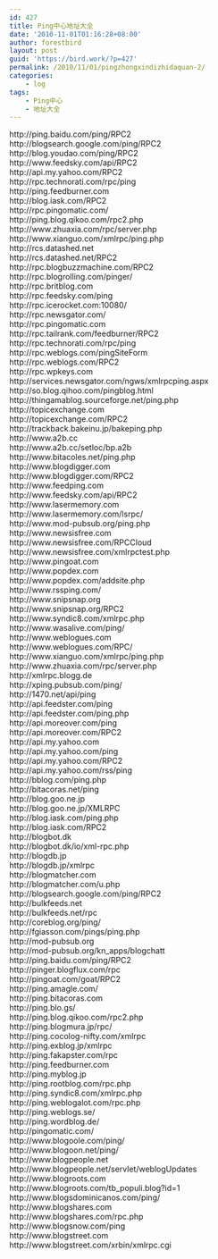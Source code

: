 ```yaml
---
id: 427
title: Ping中心地址大全
date: '2010-11-01T01:16:28+08:00'
author: forestbird
layout: post
guid: 'https://bird.work/?p=427'
permalink: /2010/11/01/pingzhongxindizhidaquan-2/
categories:
    - log
tags:
    - Ping中心
    - 地址大全
---
```


<div>http://ping.baidu.com/ping/RPC2</div><div>http://blogsearch.google.com/ping/RPC2</div><div>http://blog.youdao.com/ping/RPC2 </div><div>http://www.feedsky.com/api/RPC2</div><div>http://api.my.yahoo.com/RPC2</div><div>http://rpc.technorati.com/rpc/ping</div><div>http://ping.feedburner.com</div><div>http://blog.iask.com/RPC2</div><div>http://rpc.pingomatic.com/</div><div>http://ping.blog.qikoo.com/rpc2.php</div><div>http://www.zhuaxia.com/rpc/server.php</div><div>http://www.xianguo.com/xmlrpc/ping.php</div><div>http://rcs.datashed.net</div><div>http://rcs.datashed.net/RPC2</div><div>http://rpc.blogbuzzmachine.com/RPC2</div><div>http://rpc.blogrolling.com/pinger/</div><div>http://rpc.britblog.com</div><div>http://rpc.feedsky.com/ping</div><div>http://rpc.icerocket.com:10080/</div><div>http://rpc.newsgator.com/</div><div>http://rpc.pingomatic.com</div><div>http://rpc.tailrank.com/feedburner/RPC2</div><div>http://rpc.technorati.com/rpc/ping</div><div>http://rpc.weblogs.com/pingSiteForm</div><div>http://rpc.weblogs.com/RPC2</div><div>http://rpc.wpkeys.com</div><div>http://services.newsgator.com/ngws/xmlrpcping.aspx</div><div>http://so.blog.qihoo.com/pingblog.html</div><div>http://thingamablog.sourceforge.net/ping.php</div><div>http://topicexchange.com</div><div>http://topicexchange.com/RPC2</div><div>http://trackback.bakeinu.jp/bakeping.php</div><div>http://www.a2b.cc</div><div>http://www.a2b.cc/setloc/bp.a2b</div><div>http://www.bitacoles.net/ping.php</div><div>http://www.blogdigger.com</div><div>http://www.blogdigger.com/RPC2</div><div>http://www.feedping.com</div><div>http://www.feedsky.com/api/RPC2</div><div>http://www.lasermemory.com</div><div>http://www.lasermemory.com/lsrpc/</div><div>http://www.mod-pubsub.org/ping.php</div><div>http://www.newsisfree.com</div><div>http://www.newsisfree.com/RPCCloud</div><div>http://www.newsisfree.com/xmlrpctest.php</div><div>http://www.pingoat.com</div><div>http://www.popdex.com</div><div>http://www.popdex.com/addsite.php</div><div>http://www.rssping.com/</div><div>http://www.snipsnap.org</div><div>http://www.snipsnap.org/RPC2</div><div>http://www.syndic8.com/xmlrpc.php</div><div>http://www.wasalive.com/ping/</div><div>http://www.weblogues.com</div><div>http://www.weblogues.com/RPC/</div><div>http://www.xianguo.com/xmlrpc/ping.php</div><div>http://www.zhuaxia.com/rpc/server.php</div><div>http://xmlrpc.blogg.de</div><div>http://xping.pubsub.com/ping/</div><div>http://1470.net/api/ping</div><div>http://api.feedster.com/ping</div><div>http://api.feedster.com/ping.php</div><div>http://api.moreover.com/ping</div><div>http://api.moreover.com/RPC2</div><div>http://api.my.yahoo.com</div><div>http://api.my.yahoo.com/ping</div><div>http://api.my.yahoo.com/RPC2</div><div>http://api.my.yahoo.com/rss/ping</div><div>http://bblog.com/ping.php</div><div>http://bitacoras.net/ping</div><div>http://blog.goo.ne.jp</div><div>http://blog.goo.ne.jp/XMLRPC</div><div>http://blog.iask.com/ping.php</div><div>http://blog.iask.com/RPC2</div><div>http://blogbot.dk</div><div>http://blogbot.dk/io/xml-rpc.php</div><div>http://blogdb.jp</div><div>http://blogdb.jp/xmlrpc</div><div>http://blogmatcher.com</div><div>http://blogmatcher.com/u.php</div><div>http://blogsearch.google.com/ping/RPC2</div><div>http://bulkfeeds.net</div><div>http://bulkfeeds.net/rpc</div><div>http://coreblog.org/ping/</div><div>http://fgiasson.com/pings/ping.php</div><div>http://mod-pubsub.org</div><div>http://mod-pubsub.org/kn_apps/blogchatt</div><div>http://ping.baidu.com/ping/RPC2</div><div>http://pinger.blogflux.com/rpc</div><div>http://pingoat.com/goat/RPC2</div><div>http://ping.amagle.com/</div><div>http://ping.bitacoras.com</div><div>http://ping.blo.gs/</div><div>http://ping.blog.qikoo.com/rpc2.php</div><div>http://ping.blogmura.jp/rpc/</div><div>http://ping.cocolog-nifty.com/xmlrpc</div><div>http://ping.exblog.jp/xmlrpc</div><div>http://ping.fakapster.com/rpc</div><div>http://ping.feedburner.com</div><div>http://ping.myblog.jp</div><div>http://ping.rootblog.com/rpc.php</div><div>http://ping.syndic8.com/xmlrpc.php</div><div>http://ping.weblogalot.com/rpc.php</div><div>http://ping.weblogs.se/</div><div>http://ping.wordblog.de/</div><div>http://pingomatic.com/</div><div>http://www.blogoole.com/ping/</div><div>http://www.blogoon.net/ping/</div><div>http://www.blogpeople.net</div><div>http://www.blogpeople.net/servlet/weblogUpdates</div><div>http://www.blogroots.com</div><div>http://www.blogroots.com/tb_populi.blog?id=1</div><div>http://www.blogsdominicanos.com/ping/</div><div>http://www.blogshares.com</div><div>http://www.blogshares.com/rpc.php</div><div>http://www.blogsnow.com/ping</div><div>http://www.blogstreet.com</div><div>http://www.blogstreet.com/xrbin/xmlrpc.cgi</div><div> </div>